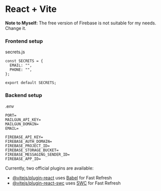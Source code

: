 # React + Vite

**Note to Myself:** The free version of Firebase is not suitable for my needs. Change it.

### Frontend setup

secrets.js

```
const SECRETS = {
  EMAIL: "",
  PHONE: "",
};

export default SECRETS;
```

### Backend setup

.env

```
PORT=
MAILGUN_API_KEY=
MAILGUN_DOMAIN=
EMAIL=

FIREBASE_API_KEY=
FIREBASE_AUTH_DOMAIN=
FIREBASE_PROJECT_ID=
FIREBASE_STORAGE_BUCKET=
FIREBASE_MESSAGING_SENDER_ID=
FIREBASE_APP_ID=
```

Currently, two official plugins are available:

- [@vitejs/plugin-react](https://github.com/vitejs/vite-plugin-react/blob/main/packages/plugin-react/README.md) uses [Babel](https://babeljs.io/) for Fast Refresh
- [@vitejs/plugin-react-swc](https://github.com/vitejs/vite-plugin-react-swc) uses [SWC](https://swc.rs/) for Fast Refresh
